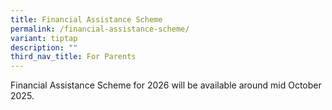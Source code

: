 ```yaml
---
title: Financial Assistance Scheme
permalink: /financial-assistance-scheme/
variant: tiptap
description: ""
third_nav_title: For Parents
---
```

<p>Financial Assistance Scheme for 2026 will be available around mid October
2025.</p>
<p></p>
